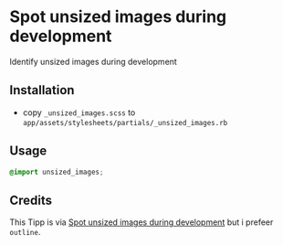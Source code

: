 # Spot unsized images during development

Identify unsized images during development

## Installation

* copy `_unsized_images.scss` to `app/assets/stylesheets/partials/_unsized_images.rb`

## Usage

```css
@import unsized_images;
```

## Credits

This Tipp is via [Spot unsized images during development](http://37signals.com/svn/posts/2979-css-tip-spot-unsized-images-during-development) but i prefeer `outline`.
